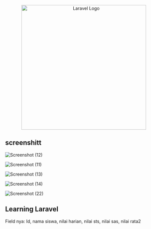 <p align="center"><a href="https://laravel.com" target="_blank"><img src="https://github.com/user-attachments/assets/1bf6d15f-fcdb-4cc4-9a82-c184ddf100c6" width="400" alt="Laravel Logo"></a></p>



## screenshitt
![Screenshot (12)](https://github.com/user-attachments/assets/2eebc714-a81e-454d-9d64-774f7fb74df0)

![Screenshot (11)](https://github.com/user-attachments/assets/2c9c9b16-b3cd-4e01-aecb-a0e426d02bf3)

![Screenshot (13)](https://github.com/user-attachments/assets/71f14c75-2b91-4a2a-b5cf-87395f21bfd4)

![Screenshot (14)](https://github.com/user-attachments/assets/f7661c28-d04b-46a4-a5b2-58707f619ed1)

![Screenshot (22)](https://github.com/user-attachments/assets/c7d6382e-2d52-484a-a69c-e2ab6c29eefe)


## Learning Laravel

Field nya:
Id, nama siswa, nilai harian, nilai sts, nilai sas, nilai rata2

